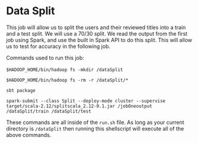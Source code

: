 # Data Split

This job will allow us to split the users and their reviewed titles into a train and a test split.
We will use a 70/30 split. We read the output from the first job using Spark, and use the built in
Spark API to do this split. This will allow us to test for accuracy in the following job.


Commands used to run this job:<br> 
<br>
`$HADOOP_HOME/bin/hadoop fs -mkdir /dataSplit`

`$HADOOP_HOME/bin/hadoop fs -rm -r /dataSplit/*`

`sbt package`

`spark-submit --class Split --deploy-mode cluster --supervise target/scala-2.12/splitscala_2.12-0.1.jar /jobOneoutput /dataSplit/train /dataSplit/test`

These commands are all inside of the `run.sh` file. As long as your current directory is `/dataSplit` then running this shellscript will execute all of
the above commands.
